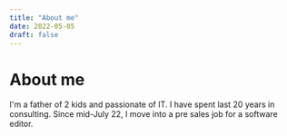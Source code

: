 ```yaml
---
title: "About me"
date: 2022-05-05
draft: false
---
```


# About me

I'm a father of 2 kids and passionate of IT. I have spent last 20 years in consulting. Since mid-July 22, I move into a pre sales job for a software editor.
